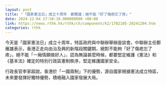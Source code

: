 ```yaml
---
layout: post
title: "「國家憲法日」成立十周年　鄭雁雄：絕不能「好了傷疤忘了疼」"
date: 2024-12-04 17:58:18.000000000 +08:00
link: https://news.rthk.hk/rthk/ch/component/k2/1782105-20241204.htm
categories: rthk
---
```


今天是「國家憲法日」成立十周年，特區政府與中聯辦舉辦座談會。中聯辦主任鄭雁雄表示，香港正走向由治及興的新階段關鍵期，絕對不能夠「好了傷疤忘了疼」，絕不能「一廂情願做好人」，認為無論甚麼時候，都要堅定維護《憲法》和《基本法》確定的特別行政區憲制秩序，堅定維護國家安全。

行政長官李家超說，香港於「一國兩制」下的優勢，源自國家根據憲法成立特區，未來要發揮好獨特優勢，積極融入國家發展大局。
